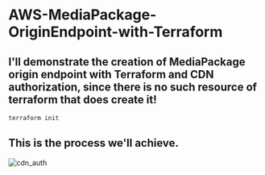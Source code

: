 # AWS-MediaPackage-OriginEndpoint-with-Terraform

## I'll demonstrate the creation of MediaPackage origin endpoint with Terraform and CDN authorization, since there is no such resource of terraform that does create it!

```bash
terraform init
```


## This is the process we'll achieve.
![cdn_auth](https://github.com/user-attachments/assets/5dedbe7f-6b0e-408e-b93f-ceed49996ac3)
